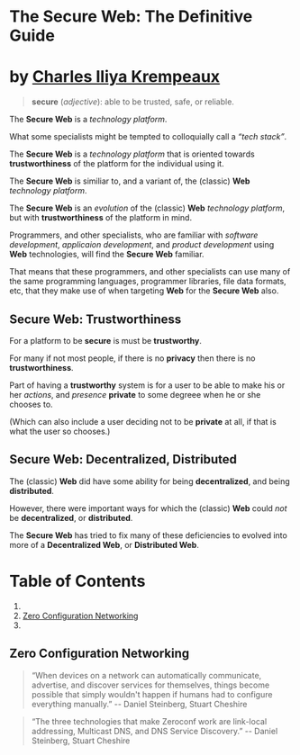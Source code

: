 # The Secure Web: The Definitive Guide
# by [Charles Iliya Krempeaux](http://changelog.ca/)

> **secure** (_adjective_): able to be trusted, safe, or reliable.

The **Secure Web** is a _technology platform_.

What some specialists might be tempted to colloquially call a _“tech stack”_.

The **Secure Web** is a _technology platform_ that is oriented towards **trustworthiness** of the platform for the individual using it.

The **Secure Web** is similiar to, and a variant of, the (classic) **Web** _technology platform_.

The **Secure Web** is an _evolution_ of the (classic) **Web** _technology platform_, but with **trustworthiness** of the platform in mind.

Programmers, and other specialists, who are familiar with
_software development_, _applicaion development_, and _product development_
using **Web** technologies, will find the **Secure Web** familiar.

That means that these programmers, and other specialists can use many of the same
programming languages, programmer libraries, file data formats, etc,
that they make use of when targeting **Web** for the **Secure Web** also.

## Secure Web: Trustworthiness

For a platform to be **secure** is must be **trustworthy**.

For many if not most people, if there is no **privacy** then there is no **trustworthiness**.

Part of having a **trustworthy** system is for a user to be able to make his or her _actions_, and _presence_ **private** to some degreee when he or she chooses to.

(Which can also include a user deciding not to be **private** at all, if that is what the user so chooses.)

## Secure Web: Decentralized, Distributed

The (classic) **Web** did have some ability for being **decentralized**, and being **distributed**.

However, there were important ways for which the (classic) **Web** could _not_ be **decentralized**, or **distributed**.

The **Secure Web** has tried to fix many of these deficiencies to evolved into more of a **Decentralized Web**, or **Distributed Web**.

# Table of Contents
1. 
2. [Zero Configuration Networking](#zero-configuration-networking)
3. 


## Zero Configuration Networking

> “When devices on a network can automatically communicate, advertise, and discover services for themselves, things become possible that simply wouldn't happen if humans had to configure everything manually.” -- Daniel Steinberg, Stuart Cheshire

> “The three technologies that make Zeroconf work are link-local addressing, Multicast DNS, and DNS Service Discovery.” -- Daniel Steinberg, Stuart Cheshire
